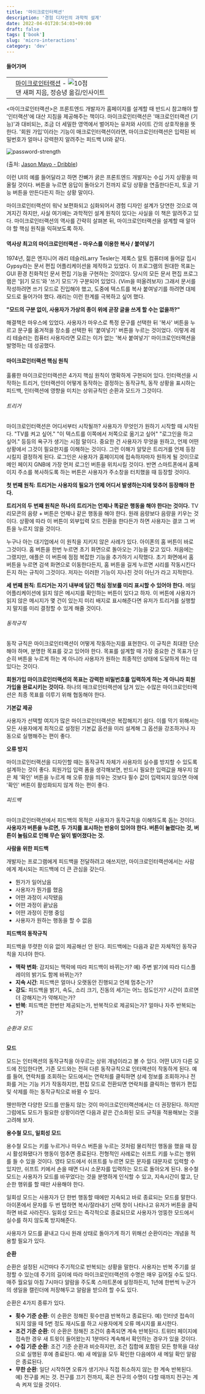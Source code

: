 ```yaml
---
title: '마이크로인터랙션'
description: '경험 디자인의 과학적 설계'
date: 2022-04-01T20:54:03+09:00
draft: false
tags: ['book']
slug: 'micro-interactions'
category: 'dev'
---
```


#### 들어가며

<div class="ttbReview"><table><tbody><tr><td><a href="https://www.aladin.co.kr/shop/wproduct.aspx?ItemId=58782122&amp;ttbkey=ttbdiavelo1719001&amp;COPYPaper=1" target="_blank"><img src="https://image.aladin.co.kr/product/5878/21/coversum/8966261191_1.jpg" alt="" border="0"/></a></td><td align="left"  style="vertical-align:top;"><a href="https://www.aladin.co.kr/shop/wproduct.aspx?ItemId=58782122&amp;ttbkey=ttbdiavelo1719001&amp;COPYPaper=1" target="_blank" class="aladdin_title">마이크로인터랙션</a> - <img src="//image.aladin.co.kr/img/common/star_s10.gif" border="0" alt="10점" /><br/>댄 새퍼 지음, 정승녕 옮김/인사이트</td></tr></tbody></table></div>

<마이크로인터랙션>은 프론트엔드 개발자가 홈페이지를 설계할 때 반드시 참고해야 할 '인터랙션'에 대산 지침을 제공해주는 책이다. 마이크로인터랙션은 '매크로인터랙션 (기능)'과 대비되는, 조금 더 세밀한 영역에서 벌어자는 유저와 사이트 간의 상호작용을 뜻한다. '회원 가입'이라는 기능이 매크로인터랙션이라면, 마이크로인터랙션은 입력된 비밀번호가 얼마나 강력한지 알려주는 피드백 UI와 같다.

![password-strength](https://i.pinimg.com/originals/31/9b/f4/319bf40c0a1a13c0d585eb7deb25bf03.jpg)

(출처: [Jason Mayo - Dribble](https://dribbble.com/madebymayo))

이런 UI의 예를 들어달라고 하면 잔뼈가 굵은 프론트엔드 개발자는 수십 가지 상황을 떠올릴 것이다. 버튼을 누르면 응답이 돌아오기 전까지 로딩 상황을 연출한다든지, 토글 기능 버튼을 만든다든지 하는 상황 말이다.

마이크로인터랙션이 워낙 보편화되고 심화되어서 경험 디자인 설계가 당연한 것으로 여겨지긴 하지만, 사실 여기에는 과학적인 설계 원칙이 있다는 사실을 이 책은 알려주고 있다. 마이크로인터랙션의 역사를 간략히 살펴본 뒤, 마이크로인터랙션을 설계할 때 알아야 할 핵심 원칙을 익혀보도록 하자.

#### 역사상 최고의 마이크로인터랙션 - 마우스를 이용한 복사 / 붙여넣기

1974년, 젊은 엔지니어 래리 테슬러Larry Tesler는 제록스 알토 컴퓨터에 들어갈 집시Gypsy라는 문서 편집 어플리케이션을 제작하고 있었다. 이 프로그램의 원대한 목표는 GUI 환경 친화적인 문서 편집 기능을 구현하는 것이었다. 당시의 모든 문서 편집 프로그램은 '읽기 모드'와 '쓰기 모드'가 구분되어 있었다. (Vim을 떠올려보자) 그래서 문서를 작성하려면 쓰기 모드로 진입해야 했고, 도중에 텍스트를 복사 붙여넣기를 하려면 대체 모드로 들어가야 했다. 래리는 이런 한계를 극복하고 싶어 했다.

**"모드의 구분 없이, 사용자가 가상의 종이 위에 곧장 글을 쓰게 할 수는 없을까?"**

해결책은 마우스에 있었다. 사용자가 마우스로 특정 문구를 선택한 뒤 '복사' 버튼을 누르고 문구를 옮겨적을 장소를 선택한 뒤 '붙여넣기' 버튼을 누르는 것이었다. 이렇게 레리 테슬러는 컴퓨터 사용자라면 모르는 이가 없는 '복사 붙여넣기' 마이크로인터랙션을 발명하는 데 성공했다.

#### 마이크로인터랙션 핵심 원칙

훌륭한 마이크로인터랙션은 4가지 핵심 원칙이 명확하게 구현되어 있다. 인터랙션을 시작하는 트리거, 인터랙션이 어떻게 동작하는 결정하는 동작규칙, 동작 상황을 표시하는 피드백, 인터랙션에 영향을 미치는 상위규칙인 순환과 모드가 그것이다.

###### 트리거

마이크로인터랙션은 어디서부터 시작될까? 사용자가 무엇인가 원하기 시작할 때 시작된다. "TV를 켜고 싶어." "이 텍스트를 이쪽에서 저쪽으로 옮기고 싶어" "로그인을 하고 싶어." 등등의 욕구가 생기는 시점 말이다. 중요한 건 사용자가 무엇을 원하고, 언제 어떤 상황에서 그것이 필요한지를 이해하는 것이다. 그런 이해가 알맞은 트리거를 언제 등장시킬지 결정하게 된다. 로그인은 사용자가 홈페이지에 접속하자마자 원하게 될 것이므로 메인 페이지 GNB에 가장 먼저 로그인 버튼을 위치시킬 것이다. 반면 스마트폰에서 홈페이지 주소를 복사하도록 하는 버튼은 사용자가 주소창을 터치했을 때 등장할 것이다.

**첫 번째 원칙: 트리거는 사용자의 필요가 언제 어디서 발생하는지에 맞추어 등장해야 한다.**

**트리거의 두 번째 원칙은 하나의 트리거는 언제나 똑같은 행동을 해야 한다는 것이다.** TV 리모콘의 음량 + 버튼은 언제나 같은 행동을 해야 한다. 원래 음량보다 음량을 키우는 것이다. 상황에 따라 이 버튼이 외부입력 모드 전환을 한다든가 하면 사용자는 결코 그 버튼을 누르지 않을 것이다.

누구나 아는 대기업에서 이 원칙을 지키지 않은 사례가 있다. 아이폰의 홈 버튼이 바로 그것이다. 홈 버튼을 한번 누르면 초기 화면으로 돌아오는 기능을 갖고 있다. 처음에는 그랬지만, 애플은 이 버튼에 점점 복잡한 기능을 추가하기 시작했다. 초기 화면에서 홈 버튼을 누르면 검색 화면으로 이동한다든지, 홈 버튼을 길게 누르면 시리를 작동시킨다든지 하는 규칙이 그것이다. 저자는 이러한 기능이 지나친 것이 아닌가 라고 지적한다.

**세 번째 원칙: 트리거는 자기 내부에 담긴 핵심 정보를 미리 표시할 수 있어야 한다.** 메일 어플리케이션에 읽지 않은 메시지를 확인하는 버튼이 있다고 하자. 이 버튼에 사용자가 읽지 않은 메시지가 몇 건이 있는지 미리 배지로 표시해준다면 유저가 트리거를 실행할지 말지를 미리 결정할 수 있게 해줄 것이다.

###### 동작규칙

동작 규칙은 마이크로인터랙션이 어떻게 작동하는지를 표현한다. 이 규칙은 최대한 단순해야 하며, 분명한 목표를 갖고 있어야 한다. 목표를 설계할 때 가장 중요한 건 목표가 단순히 버튼을 누르게 하는 게 아니라 사용자가 원하는 최종적인 상태에 도달하게 하는 데 있다는 것이다.

**회원가입 마이크로인터랙션의 목표는 강력한 비밀번호를 입력하게 하는 게 아니라 회원가입을 완료시키는 것이다.** 하나의 매크로인터랙션에 담겨 있는 수많은 마이크로인터랙션은 최종 목표를 이루기 위해 협동해야 한다.

**기본값 제공**

사용자가 선택할 여지가 많은 마이크로인터랙션은 복잡해지기 쉽다. 이를 막기 위해서는 모든 사용자에게 최적으로 설정된 기본값 옵션을 미리 설계해 그 옵션을 강조하거나 자동으로 실행해주는 편이 좋다.

**오류 방지**

마이크로인터랙션을 디자인할 때는 동작규칙 자체가 사용자의 실수를 방지할 수 있도록 설계하는 것이 좋다. 회원가입 입력 폼을 생각해보면, 반드시 필요한 입력값을 채우지 않은 체 '확인' 버튼을 누르게 해 오류 창을 띄우는 것보다 필수 값이 입력되지 않으면 아예 '확인' 버튼이 활성화되지 않게 하는 편이 좋다.

###### 피드백

마이크로인터랙션에서 피드백의 목적은 사용자가 동작규칙을 이해하도록 돕는 것이다. **사용자가 버튼을 누르면, 두 가지를 표시하는 반응이 있어야 한다. 버튼이 눌렸다는 것, 버튼이 눌림으로 인해 무슨 일이 벌어졌다는 것.**

**사람을 위한 피드백**

개발자는 프로그램에게 피드백을 전달하려고 애쓰지만, 마이크로인터랙션에서는 사람에게 제시되는 피드백에 더 큰 관심을 갖는다.

- 뭔가가 일어났음
- 사용자가 뭔가를 했음
- 어떤 과정이 시작됐음
- 어떤 과정이 끝났음
- 어떤 과정이 진행 중임
- 사용자가 원하는 행동을 할 수 없음

**피드백의 동작규칙**

피드백을 뚜렷한 이유 없이 제공해선 안 된다. 피드백에는 다음과 같은 자체적인 동작규칙을 지녀야 한다.

- **맥락 변화**: 감지되는 맥락에 따라 피드백이 바뀌는가? 예) 주변 밝기에 따라 디스플레이의 밝기도 함께 바뀌는가?
- **지속 시간**: 피드백은 얼마나 오랫동안 진행되고 언제 멈추는가?
- **강도**: 피드백을 밝기, 속도, 소리 크기, 진동의 세기는 어느 정도인가? 시간이 흐르면 더 강해지는가 약해지는가?
- **반복**: 피드백은 한번만 제공되는가, 반복적으로 제공되는가? 얼마나 자주 반복되는가?

###### 순환과 모드

**모드**

모드는 인터랙션의 동작규칙을 아우르는 상위 개념이라고 볼 수 있다. 어떤 UI가 다른 모드에 진입한다면, 기존 모드와는 전혀 다른 동작규칙으로 인터랙션이 작동하게 된다. 예를 들어, 연락처를 조회하는 모드에서는 연락처를 클릭하면 상세 정보를 조회하거나 전화를 거는 기능 키가 작동하지만, 편집 모드로 전환되면 연락처를 클릭하는 행위가 편집 및 삭제를 하는 동작규칙으로 바뀔 수 있다.

웬만하면 다양한 모드를 만들지 않는 것이 마이크로인터랙션에서는 더 권장된다. 하지만 그럼에도 모드가 필요한 상황이라면 다음과 같은 간소화된 모드 규칙을 적용해보는 것을 고려해 보자.

**용수철 모드, 일회성 모드**

용수철 모드는 키를 누르거나 마우스 버튼을 누르는 것처럼 물리적인 행동을 했을 때 잠시 활성화됐다가 행동이 멈추면 종료된다. 전형적인 사례로는 쉬프트 키를 누르는 행위를 들 수 있을 것이다. 영타 모드에서 쉬프트를 누르면 모든 문자를 대문자로 입력할 수 있지만, 쉬프트 키에서 손을 때면 다시 소문자를 입력하는 모드로 돌아오게 된다. 용수철 모드는 사용자가 모드를 바꾸었다는 것을 분명하게 인식할 수 있고, 지속시간이 짧고, 단순한 행위를 할 때만 사용해야 한다.

일회성 모드는 사용자가 단 한번 행동할 때에만 지속되고 바로 종료되는 모드를 말한다. 아이폰에서 문자를 두 번 탭하면 복사/잘라내기 선택 창이 나타나고 유저가 버튼을 클릭하면 바로 사라진다. 일회성 모드는 즉각적으로 종료되므로 사용자가 엉뚱한 모드에서 실수를 하지 않도록 방지해준다.

사용자가 모드를 끝내고 다시 원래 상태로 돌아가게 하기 위해선 순환이라는 개념을 적용할 필요가 있다.

**순환**

순환은 설정된 시간마다 주기적으로 반복되는 상황을 말한다. 사용자는 반복 주기를 설정할 수 있는데 주기의 길이에 따라 마이크로인터랙션의 수명은 매우 길어질 수도 있다. 매주 월요일 아침 7시마다 알람을 주도록 스마트폰에 설정하든지, 1년에 한번씩 누군가의 생일을 캘린더에 저장해두고 알람을 받으려 할 수도 있다.

순환은 4가지 종류가 있다.

- **횟수 기준 순환**: 이 순환은 정해진 횟수만큼 반복하고 종료된다. 예) 인터넷 접속이 되지 않을 때 5번 정도 재시도를 하고 사용자에게 오류 메시지를 표시한다.
- **조건 기준 순환**: 이 순환은 정해진 조건이 충족되면 계속 반복된다. 트위터 페이지에 접속한 경우 새 트윗이 들어왔는지 1분마다 계속해서 확인하는 경우가 있을 것이다.
- **수집 기준 순환**: 조건 기준 순환과 비슷하지만, 조건 집합에 포함된 모든 항목을 대상으로 실행된 후에 종료된다. 예) 새 메일을 모두 확인한 다음에야 새 메일 확인 알람은 종료된다.
- **무한 순환**: 일단 시작하면 오류가 생기거나 직접 취소하지 않는 한 계속 반복된다. 예) 전구를 켜는 것. 전구를 끄기 전까지, 혹은 전구의 수명이 다할 때까지 전구는 계속 켜져 있을 것이다.
